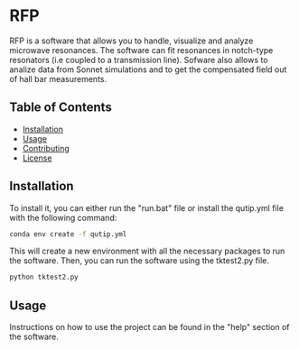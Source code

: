 # RFP

RFP is a software that allows you to handle, visualize and analyze microwave resonances. The software can fit resonances in notch-type resonators (i.e coupled to a transmission line). Sofware also allows to analize data from Sonnet simulations and to get the compensated field out of hall bar measurements.

## Table of Contents

- [Installation](#installation)
- [Usage](#usage)
- [Contributing](#contributing)
- [License](#license)

## Installation

To install it, you can either run the "run.bat" file or install the qutip.yml file with the following command:

```bash
conda env create -f qutip.yml
```

This will create a new environment with all the necessary packages to run the software. Then, you can run the software using the tktest2.py file.

```bash
python tktest2.py
```


## Usage

Instructions on how to use the project can be found in the "help" section of the software.
